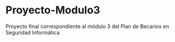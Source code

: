 # Proyecto-Modulo3
Proyecto final correspondiente al módulo 3 del Plan de Becarios en Seguridad Informática
